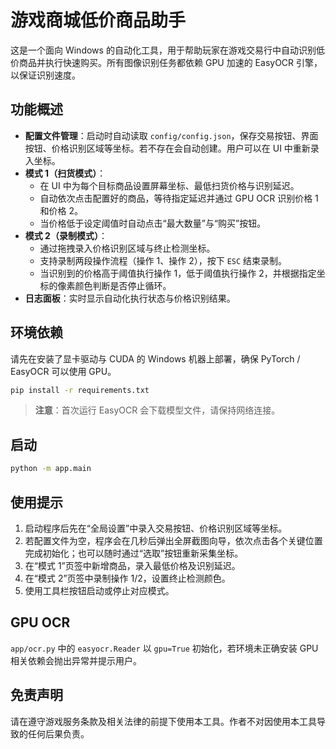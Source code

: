 # 游戏商城低价商品助手

这是一个面向 Windows 的自动化工具，用于帮助玩家在游戏交易行中自动识别低价商品并执行快速购买。所有图像识别任务都依赖 GPU 加速的 EasyOCR 引擎，以保证识别速度。

## 功能概述

* **配置文件管理**：启动时自动读取 `config/config.json`，保存交易按钮、界面按钮、价格识别区域等坐标。若不存在会自动创建。用户可以在 UI 中重新录入坐标。
* **模式 1（扫货模式）**：
  * 在 UI 中为每个目标商品设置屏幕坐标、最低扫货价格与识别延迟。
  * 自动依次点击配置好的商品，等待指定延迟并通过 GPU OCR 识别价格 1 和价格 2。
  * 当价格低于设定阈值时自动点击“最大数量”与“购买”按钮。
* **模式 2（录制模式）**：
  * 通过拖拽录入价格识别区域与终止检测坐标。
  * 支持录制两段操作流程（操作 1、操作 2），按下 `ESC` 结束录制。
  * 当识别到的价格高于阈值执行操作 1，低于阈值执行操作 2，并根据指定坐标的像素颜色判断是否停止循环。
* **日志面板**：实时显示自动化执行状态与价格识别结果。

## 环境依赖

请先在安装了显卡驱动与 CUDA 的 Windows 机器上部署，确保 PyTorch / EasyOCR 可以使用 GPU。

```bash
pip install -r requirements.txt
```

> **注意**：首次运行 EasyOCR 会下载模型文件，请保持网络连接。

## 启动

```bash
python -m app.main
```

## 使用提示

1. 启动程序后先在“全局设置”中录入交易按钮、价格识别区域等坐标。
2. 若配置文件为空，程序会在几秒后弹出全屏截图向导，依次点击各个关键位置完成初始化；也可以随时通过“选取”按钮重新采集坐标。
3. 在“模式 1”页签中新增商品，录入最低价格及识别延迟。
4. 在“模式 2”页签中录制操作 1/2，设置终止检测颜色。
5. 使用工具栏按钮启动或停止对应模式。

## GPU OCR

`app/ocr.py` 中的 `easyocr.Reader` 以 `gpu=True` 初始化，若环境未正确安装 GPU 相关依赖会抛出异常并提示用户。

## 免责声明

请在遵守游戏服务条款及相关法律的前提下使用本工具。作者不对因使用本工具导致的任何后果负责。
